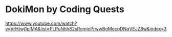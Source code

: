 # DokiMon by Coding Quests
https://www.youtube.com/watch?v=VrHtwj1pIMA&list=PLPuNhh82sRgmjoPrwwBgMecpDNqVEJZ8w&index=3
